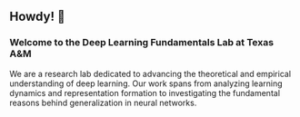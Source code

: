 ## Howdy! 👋 

### Welcome to the Deep Learning Fundamentals Lab at Texas A&M

We are a research lab dedicated to advancing the theoretical and empirical understanding of deep learning. Our work spans from analyzing learning dynamics and representation formation to investigating the fundamental reasons behind generalization in neural networks.
